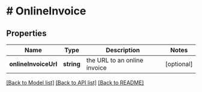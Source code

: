 # # OnlineInvoice

## Properties

Name | Type | Description | Notes
------------ | ------------- | ------------- | -------------
**onlineInvoiceUrl** | **string** | the URL to an online invoice | [optional] 

[[Back to Model list]](../../README.md#documentation-for-models) [[Back to API list]](../../README.md#documentation-for-api-endpoints) [[Back to README]](../../README.md)


